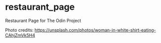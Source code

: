# restaurant_page
Restaurant Page for The Odin Project

Photo credits:
https://unsplash.com/photos/woman-in-white-shirt-eating-CAhjZmVk5H4

